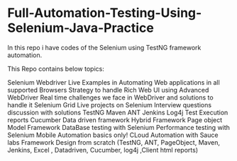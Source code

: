 # Full-Automation-Testing-Using-Selenium-Java-Practice
In this repo i have codes of the Selenium using TestNG framework automation. 

This Repo contains below topics:

Selenium Webdriver
Live Examples in Automating Web applications in all supported Browsers
Strategy to handle Rich Web UI using Advanced WebDriver
Real time challenges we face in WebDriver and solutions to handle it
Selenium Grid
Live projects on Selenium 
Interview questions discussion with solutions
TestNG
Maven
ANT
Jenkins
Log4j
Test Execution reports
Cucumber
Data driven framework
Hybrid Framework
Page object Model Framework
DataBase testing with Selenium
Performance testing with Selenium
Mobile Automation basics only!
CLoud Automation with Sauce labs
Framework Design from scratch (TestNG, ANT, PageObject, Maven, Jenkins, Excel , Datadriven, Cucumber, log4j ,Client html reports)
